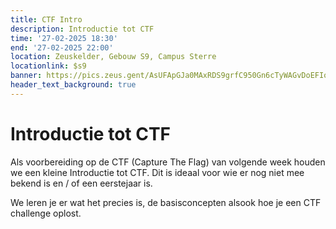 ```yaml
---
title: CTF Intro
description: Introductie tot CTF 
time: '27-02-2025 18:30'
end: '27-02-2025 22:00'
location: Zeuskelder, Gebouw S9, Campus Sterre
locationlink: $s9
banner: https://pics.zeus.gent/AsUFApGJa0MAxRDS9grfC950Gn6cTyWAGvDoEFIo.png
header_text_background: true
---
```


# Introductie tot CTF 

Als voorbereiding op de CTF (Capture The Flag) van volgende week houden we een kleine Introductie tot CTF. 
Dit is ideaal voor wie er nog niet mee bekend is en / of een eerstejaar is. 

We leren je er wat het precies is, de basisconcepten alsook hoe je een CTF challenge oplost.

